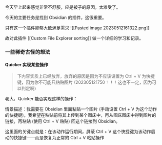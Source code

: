 今天早上起来感觉非常不舒服，应是被子的原因，太难受了。

今天的主要任务是找到 Obsidian 的插件，这很重要。

只有这一个插件能够大致满足需求
![[Pasted image 20230512161322.png]]

故对此插件 [[Custom File Explorer sorting]] 做一个详细的学习和记录。

### 一些稀奇古怪的想法

#### Quicker 实现某些操作
> 下内容实质上已经放弃，放弃的原因是因为不应该设置为 Ctrl + V 为快捷键，因为你不可能只粘贴图片 (202305121750！！！这也不一定，因为可以判定啊)

老大，Quicker 能否实现这样的操作：

情景描述：我需要在 Obsidian 里面粘贴一个图片 (手动设置 Ctrl + V 为这个动作的快捷键)，我希望在粘贴前将其上传到某个图床中，再从图床图床中得到图片的链接，再粘贴 (使用 Ctrl + V 粘贴) 回这个链接到 Obsidian。

这里面的关键点就是：在该动作运行期间，屏蔽 Ctrl + V 这个快捷键为该动作启动的快捷键——而是恢复为正常的 Ctrl + V 粘贴操作